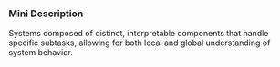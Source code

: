 ### Mini Description

Systems composed of distinct, interpretable components that handle specific subtasks, allowing for both local and global understanding of system behavior.
